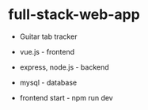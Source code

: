 # full-stack-web-app

- Guitar tab tracker
- vue.js - frontend
- express, node.js - backend
- mysql - database

- frontend start - npm run dev
